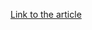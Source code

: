 [Link to the article](https://citizenlab.ca/2019/09/poison-carp-tibetan-groups-targeted-with-1-click-mobile-exploits/)
